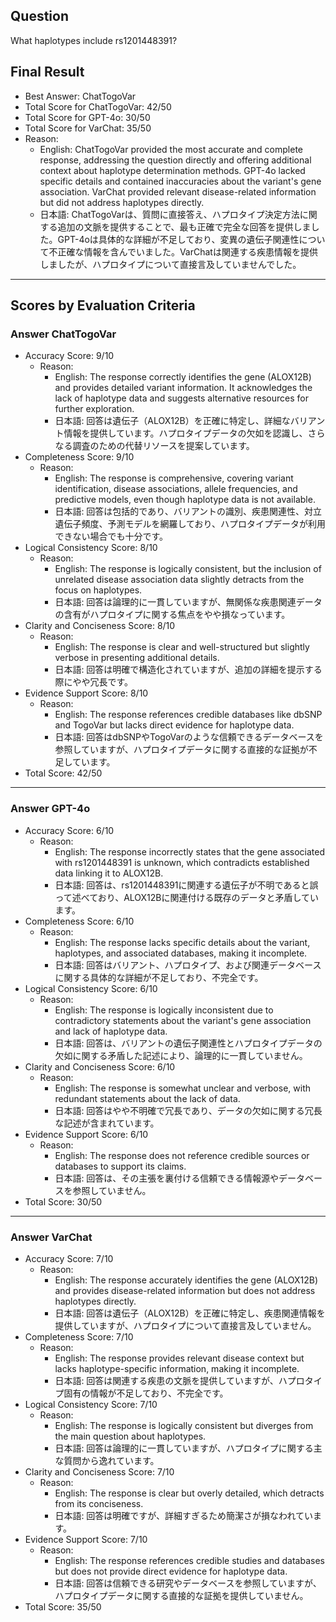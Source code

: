 ## Question

What haplotypes include rs1201448391?

## Final Result

- Best Answer: ChatTogoVar
- Total Score for ChatTogoVar: 42/50
- Total Score for GPT-4o: 30/50
- Total Score for VarChat: 35/50
- Reason:
  - English: ChatTogoVar provided the most accurate and complete response, addressing the question directly and offering additional context about haplotype determination methods. GPT-4o lacked specific details and contained inaccuracies about the variant's gene association. VarChat provided relevant disease-related information but did not address haplotypes directly.
  - 日本語: ChatTogoVarは、質問に直接答え、ハプロタイプ決定方法に関する追加の文脈を提供することで、最も正確で完全な回答を提供しました。GPT-4oは具体的な詳細が不足しており、変異の遺伝子関連性について不正確な情報を含んでいました。VarChatは関連する疾患情報を提供しましたが、ハプロタイプについて直接言及していませんでした。

---

## Scores by Evaluation Criteria

### Answer ChatTogoVar
- Accuracy Score: 9/10
  - Reason: 
    - English: The response correctly identifies the gene (ALOX12B) and provides detailed variant information. It acknowledges the lack of haplotype data and suggests alternative resources for further exploration.
    - 日本語: 回答は遺伝子（ALOX12B）を正確に特定し、詳細なバリアント情報を提供しています。ハプロタイプデータの欠如を認識し、さらなる調査のための代替リソースを提案しています。
- Completeness Score: 9/10
  - Reason: 
    - English: The response is comprehensive, covering variant identification, disease associations, allele frequencies, and predictive models, even though haplotype data is not available.
    - 日本語: 回答は包括的であり、バリアントの識別、疾患関連性、対立遺伝子頻度、予測モデルを網羅しており、ハプロタイプデータが利用できない場合でも十分です。
- Logical Consistency Score: 8/10
  - Reason: 
    - English: The response is logically consistent, but the inclusion of unrelated disease association data slightly detracts from the focus on haplotypes.
    - 日本語: 回答は論理的に一貫していますが、無関係な疾患関連データの含有がハプロタイプに関する焦点をやや損なっています。
- Clarity and Conciseness Score: 8/10
  - Reason: 
    - English: The response is clear and well-structured but slightly verbose in presenting additional details.
    - 日本語: 回答は明確で構造化されていますが、追加の詳細を提示する際にやや冗長です。
- Evidence Support Score: 8/10
  - Reason: 
    - English: The response references credible databases like dbSNP and TogoVar but lacks direct evidence for haplotype data.
    - 日本語: 回答はdbSNPやTogoVarのような信頼できるデータベースを参照していますが、ハプロタイプデータに関する直接的な証拠が不足しています。
- Total Score: 42/50

---

### Answer GPT-4o
- Accuracy Score: 6/10
  - Reason: 
    - English: The response incorrectly states that the gene associated with rs1201448391 is unknown, which contradicts established data linking it to ALOX12B.
    - 日本語: 回答は、rs1201448391に関連する遺伝子が不明であると誤って述べており、ALOX12Bに関連付ける既存のデータと矛盾しています。
- Completeness Score: 6/10
  - Reason: 
    - English: The response lacks specific details about the variant, haplotypes, and associated databases, making it incomplete.
    - 日本語: 回答はバリアント、ハプロタイプ、および関連データベースに関する具体的な詳細が不足しており、不完全です。
- Logical Consistency Score: 6/10
  - Reason: 
    - English: The response is logically inconsistent due to contradictory statements about the variant's gene association and lack of haplotype data.
    - 日本語: 回答は、バリアントの遺伝子関連性とハプロタイプデータの欠如に関する矛盾した記述により、論理的に一貫していません。
- Clarity and Conciseness Score: 6/10
  - Reason: 
    - English: The response is somewhat unclear and verbose, with redundant statements about the lack of data.
    - 日本語: 回答はやや不明確で冗長であり、データの欠如に関する冗長な記述が含まれています。
- Evidence Support Score: 6/10
  - Reason: 
    - English: The response does not reference credible sources or databases to support its claims.
    - 日本語: 回答は、その主張を裏付ける信頼できる情報源やデータベースを参照していません。
- Total Score: 30/50

---

### Answer VarChat
- Accuracy Score: 7/10
  - Reason: 
    - English: The response accurately identifies the gene (ALOX12B) and provides disease-related information but does not address haplotypes directly.
    - 日本語: 回答は遺伝子（ALOX12B）を正確に特定し、疾患関連情報を提供していますが、ハプロタイプについて直接言及していません。
- Completeness Score: 7/10
  - Reason: 
    - English: The response provides relevant disease context but lacks haplotype-specific information, making it incomplete.
    - 日本語: 回答は関連する疾患の文脈を提供していますが、ハプロタイプ固有の情報が不足しており、不完全です。
- Logical Consistency Score: 7/10
  - Reason: 
    - English: The response is logically consistent but diverges from the main question about haplotypes.
    - 日本語: 回答は論理的に一貫していますが、ハプロタイプに関する主な質問から逸れています。
- Clarity and Conciseness Score: 7/10
  - Reason: 
    - English: The response is clear but overly detailed, which detracts from its conciseness.
    - 日本語: 回答は明確ですが、詳細すぎるため簡潔さが損なわれています。
- Evidence Support Score: 7/10
  - Reason: 
    - English: The response references credible studies and databases but does not provide direct evidence for haplotype data.
    - 日本語: 回答は信頼できる研究やデータベースを参照していますが、ハプロタイプデータに関する直接的な証拠を提供していません。
- Total Score: 35/50